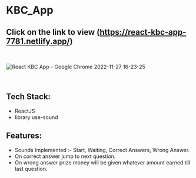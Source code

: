 # KBC_App

## Click on the link to view (https://react-kbc-app-7781.netlify.app/)

<br>

![React KBC App - Google Chrome 2022-11-27 16-23-25](https://user-images.githubusercontent.com/97456472/204131822-e66f139e-fe19-4196-b524-b6fb87ea6ab2.gif)

<br>

## Tech Stack:

- ReactJS
- library use-sound

## Features:

- Sounds Implemented :- Start, Waiting, Correct Answers, Wrong Answer.
- On correct answer jump to next question.
- On wrong answer prize money will be given whatever amount earned till last question.

<br>
